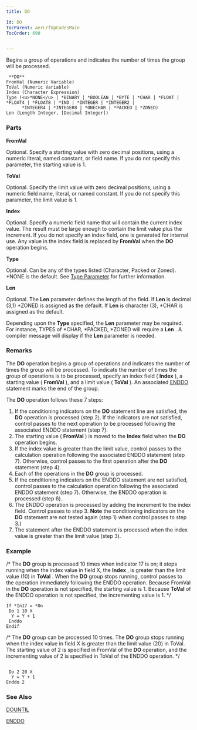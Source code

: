 ```yaml
---
title: DO

Id: DO
TocParent: aerLrfOpCodesMain
TocOrder: 690


---
```


Begins a group of operations and indicates the number of times the group will be processed. 

```
 **DO** 
FromVal (Numeric Variable)
ToVal (Numeric Variable)
Index (Character Expression)
Type (<u>*NONE</u> | *BINARY | *BOOLEAN | *BYTE | *CHAR | *FLOAT | *FLOAT4 | *FLOAT8 | *IND | *INTEGER | *INTEGER2 | 
      *INTEGER4 | *INTEGER8 | *ONECHAR | *PACKED | *ZONED)
Len (Length Integer, [Decimal Integer])
```

### Parts

**FromVal** 

Optional. Specify a starting value with zero decimal positions, using a numeric literal, named constant, or field name. If you do not specify this parameter, the starting value is 1.


**ToVal** 

Optional. Specify the limit value with zero decimal positions, using a numeric field name, literal, or named constant. If you do not specify this parameter, the limit value is 1.


**Index** 

Optional. Specify a numeric field name that will contain the current index value. The result must be large enough to contain the limit value plus the increment. If you do not specify an index field, one is generated for internal use. Any value in the index field is replaced by **FromVal** when the **DO** operation begins.


**Type** 

Optional. Can be any of the types listed (Character, Packed or Zoned). *NONE is the default. See [Type Parameter](Type_Parameter.html) for further information.


**Len** 

Optional. The **Len** parameter defines the length of the field. If **Len** is decimal (3,1) *ZONED is assigned as the default. If **Len** is character (3), *CHAR is assigned as the default. 

Depending upon the **Type** specified, the **Len** parameter may be required. For instance, TYPES of *CHAR, *PACKED, *ZONED will require a **Len** . A compiler message will display if the **Len** parameter is needed.


### Remarks
The **DO** operation begins a group of operations and indicates the number of times the group will be processed. To indicate the number of times the group of operations is to be processed, specify an index field ( **Index** ), a starting value ( **FromVal** ), and a limit value ( **ToVal** ). An associated [ENDDO](ENDDO.html) statement marks the end of the group. 

The **DO** operation follows these 7 steps: 

1. If the conditioning indicators on the **DO** statement line are satisfied, the **DO** operation is processed (step 2). If the indicators are not satisfied, control passes to the next operation to be processed following the associated ENDDO statement (step 7).
2. The starting value ( **FromVal** ) is moved to the **Index** field when the **DO** operation begins.
3. If the index value is greater than the limit value, control passes to the calculation operation following the associated ENDDO statement (step 7). Otherwise, control passes to the first operation after the **DO** statement (step 4).
4. Each of the operations in the **DO** group is processed.
5. If the conditioning indicators on the ENDDO statement are not satisfied, control passes to the calculation operation following the associated ENDDO statement (step 7). Otherwise, the ENDDO operation is processed (step 6).
6. The ENDDO operation is processed by adding the increment to the index field. Control passes to step 3. **Note** the conditioning indicators on the **DO** statement are not tested again (step 1) when control passes to step 3.)
7. The statement after the ENDDO statement is processed when the index value is greater than the limit value (step 3).

### Example
/* The **DO** group is processed 10 times when indicator 17 is on; it stops running when the index value in field X, the **Index** , is greater than the limit value (10) in **ToVal** . When the **DO** group stops running, control passes to the operation immediately following the ENDDO operation. Because FromVal in the **DO** operation is not specified, the starting value is 1. Because **ToVal** of the ENDDO operation is not specified, the incrementing value is 1. */ 

```
If *In17 = *On 
 Do 1 10 X
  Y = Y + 1 
 Enddo
Endif
```

/* The **DO** group can be processed 10 times. The **DO** group stops running when the index value in field X is greater than the limit value (20) in ToVal. The starting value of 2 is specified in FromVal of the **DO** operation, and the incrementing value of 2 is specified in ToVal of the ENDDO operation. */ 

```

 Do 2 20 X
  Y = Y + 1
Enddo 2
```

### See Also
[DOUNTIL](DOUNTIL.html)

[ENDDO](ENDDO.html) 
